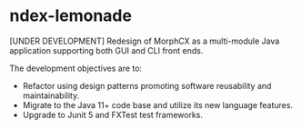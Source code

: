 # ndex-lemonade

[UNDER DEVELOPMENT] Redesign of MorphCX as a multi-module Java application 
supporting both GUI and CLI front ends.

The development objectives are to:

* Refactor using design patterns promoting software reusability and maintainability.
* Migrate to the Java 11+ code base and utilize its new language features.
* Upgrade to Junit 5 and FXTest test frameworks.
